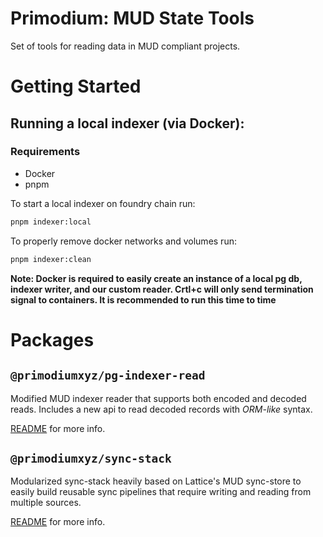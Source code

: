 # Primodium: MUD State Tools

Set of tools for reading data in MUD compliant projects.

# Getting Started

## Running a local indexer (via Docker):

### Requirements

- Docker
- pnpm

To start a local indexer on foundry chain run:

```bash
pnpm indexer:local
```

To properly remove docker networks and volumes run:

```bash
pnpm indexer:clean
```

**Note: Docker is required to easily create an instance of a local pg db, indexer writer, and our custom reader. Crtl+c will only send termination signal to containers. It is recommended to run this time to time**

# Packages

## `@primodiumxyz/pg-indexer-read`

Modified MUD indexer reader that supports both encoded and decoded reads. Includes a new api to read decoded records with _ORM-like_ syntax.

[README](/packages/pg-indexer-reader/README.md) for more info.

## `@primodiumxyz/sync-stack`

Modularized sync-stack heavily based on Lattice's MUD sync-store to easily build reusable sync pipelines that require writing and reading from multiple sources.

[README](/packages/sync-stack/README.md) for more info.
